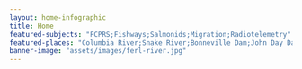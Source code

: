 ```yaml
---
layout: home-infographic
title: Home
featured-subjects: "FCPRS;Fishways;Salmonids;Migration;Radiotelemetry"
featured-places: "Columbia River;Snake River;Bonneville Dam;John Day Dam"
banner-image: "assets/images/ferl-river.jpg"
---
```


